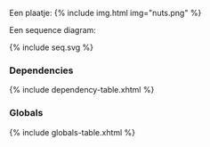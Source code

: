 Een plaatje: 
{% include img.html img="nuts.png" %}

Een sequence diagram:
<div>
{% include seq.svg %}
</div>

### Dependencies

{% include dependency-table.xhtml %}

### Globals

{% include globals-table.xhtml %}
